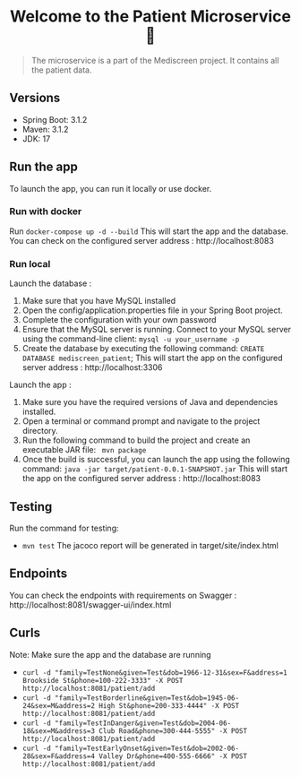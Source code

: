 <h1 align="center">Welcome to the Patient Microservice 👋</h1>
<p>
</p>

> The microservice is a part of the Mediscreen project. It contains all the patient data.

## Versions
- Spring Boot: 3.1.2
- Maven: 3.1.2
- JDK: 17

## Run the app

To launch the app, you can run it locally or use docker.

### Run with docker
Run `docker-compose up -d --build`
This will start the app and the database.
You can check on the configured server address : http://localhost:8083

### Run local

Launch the database :
1. Make sure that you have MySQL installed
2. Open the config/application.properties file in your Spring Boot project.
3. Complete the configuration with your own password
4. Ensure that the MySQL server is running. Connect to your MySQL server using the command-line client: `mysql -u your_username -p`
5. Create the database by executing the following command: `CREATE DATABASE mediscreen_patient`;
This will start the app on the configured server address : http://localhost:3306

Launch the app :
1. Make sure you have the required versions of Java and dependencies installed.
2. Open a terminal or command prompt and navigate to the project directory.
3. Run the following command to build the project and create an executable JAR file:
   ` mvn package`
4. Once the build is successful, you can launch the app using the following command:
   ` java -jar target/patient-0.0.1-SNAPSHOT.jar `
   This will start the app on the configured server address : http://localhost:8083

## Testing

Run the command for testing:
- `mvn test`
The jacoco report will be generated in target/site/index.html


## Endpoints

You can check the endpoints with requirements on Swagger : 
http://localhost:8081/swagger-ui/index.html

## Curls
Note: Make sure the app and the database are running

- `curl -d "family=TestNone&given=Test&dob=1966-12-31&sex=F&address=1 Brookside St&phone=100-222-3333" -X POST http://localhost:8081/patient/add`
- `curl -d "family=TestBorderline&given=Test&dob=1945-06-24&sex=M&address=2 High St&phone=200-333-4444" -X POST http://localhost:8081/patient/add`
- `curl -d "family=TestInDanger&given=Test&dob=2004-06-18&sex=M&address=3 Club Road&phone=300-444-5555" -X POST http://localhost:8081/patient/add`
- `curl -d "family=TestEarlyOnset&given=Test&dob=2002-06-28&sex=F&address=4 Valley Dr&phone=400-555-6666" -X POST http://localhost:8081/patient/add`